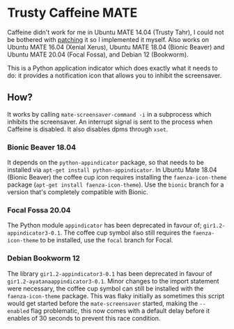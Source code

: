 # Trusty Caffeine MATE

Caffeine didn't work for me in Ubuntu MATE 14.04 (Trusty Tahr), I could not be
bothered with [patching](https://bugs.launchpad.net/caffeine/+bug/1462186) it so
I implemented it myself. Also works on Ubuntu MATE 16.04 (Xenial Xerus),
Ubuntu MATE 18.04 (Bionic Beaver) and Ubuntu MATE 20.04 (Focal Fossa), and Debian 12 (Bookworm).


This is a Python application indicator which does exactly what it needs to do:
it provides a notification icon that allows you to inhibit the screensaver.

## How?

It works by calling `mate-screensaver-command -i` in a subprocess which inhibits
the screensaver. An interrupt signal is sent to the process when Caffeine is
disabled. It also disables dpms through `xset`.

### Bionic Beaver 18.04
It depends on the `python-appindicator` package, so that needs to be installed
via `apt-get install python-appindicator`.
In Ubuntu Mate 18.04 (Bionic Beaver) the coffee cup icon requires installing the
`faenza-icon-theme` package (`apt-get install faenza-icon-theme`). Use the `bionic`
branch for a version that's completely compatible with Bionic.

### Focal Fossa 20.04
The Python module `appindicator` has been deprecated in favour of; `gir1.2-appindicator3-0.1`.
The coffee cup symbol also still requires the `faenza-icon-theme` to be installed, use the `focal`
branch for Focal.

### Debian Bookworm 12
The library `gir1.2-appindicator3-0.1` has been deprecated in favour of `gir1.2-ayatanaappindicator3-0.1`.
Minor changes to the import statement were necessary, the coffee cup symbol can still be installed with
the `faenza-icon-theme` package. This was flaky initially as sometimes this script would get started
before the `mate-screensaver` started, making the `--enabled` flag problematic, this now comes with
a default delay before it enables of 30 seconds to prevent this race condition.

